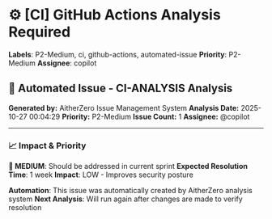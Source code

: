 # ⚙️ [CI] GitHub Actions Analysis Required

**Labels**: P2-Medium, ci, github-actions, automated-issue
**Priority**: P2-Medium
**Assignee**: copilot

## 🤖 Automated Issue - CI-ANALYSIS Analysis

**Generated by:** AitherZero Issue Management System
**Analysis Date:** 2025-10-27 00:04:29
**Priority:** P2-Medium
**Issue Count:** 1
**Assignee:** @copilot


---
### 📈 Impact & Priority
**🔧 MEDIUM**: Should be addressed in current sprint
**Expected Resolution Time**: 1 week
**Impact**: LOW - Improves security posture

**Automation**: This issue was automatically created by AitherZero analysis system
**Next Analysis**: Will run again after changes are made to verify resolution
